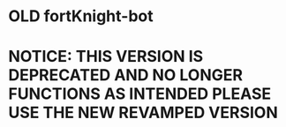 # OLD fortKnight-bot
# NOTICE: THIS VERSION IS DEPRECATED AND NO LONGER FUNCTIONS AS INTENDED PLEASE USE THE NEW REVAMPED VERSION